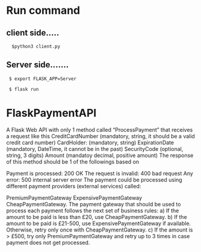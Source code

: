 # Run command
## client side.....

      $python3 client.py


## Server side.......

     $ export FLASK_APP=Server

     $ flask run




# FlaskPaymentAPI

A Flask Web API with only 1 method called “ProcessPayment” that receives a request
like this
CreditCardNumber (mandatory, string, it should be a valid credit card number)
CardHolder: (mandatory, string)
ExpirationDate (mandatory, DateTime, it cannot be in the past)
SecurityCode (optional, string, 3 digits)
Amount (mandatoy decimal, positive amount)
The response of this method should be 1 of the followings based on

Payment is processed: 200 OK
The request is invalid: 400 bad request
Any error: 500 internal server error
The payment could be processed using different payment providers (external services)
called:

PremiumPaymentGateway
ExpensivePaymentGateway
CheapPaymentGateway.
The payment gateway that should be used to process each payment follows the next set of
business rules:
a) If the amount to be paid is less than £20, use CheapPaymentGateway.
b) If the amount to be paid is £21-500, use ExpensivePaymentGateway if available.
Otherwise, retry only once with CheapPaymentGateway.
c) If the amount is > £500, try only PremiumPaymentGateway and retry up to 3 times
in case payment does not get processed.
